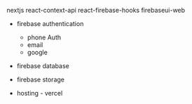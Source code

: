 nextjs
react-context-api
react-firebase-hooks
firebaseui-web

- firebase authentication
  - phone Auth
  - email
  - google
- firebase database
- firebase storage

- hosting - vercel
